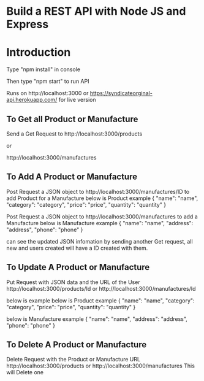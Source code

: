 # Build a REST API with Node JS and Express

# Introduction
Type "npm install" in console

Then type "npm start" to run API

Runs on http://localhost:3000 or https://syndicateorginal-api.herokuapp.com/ for live version

## To Get all Product or Manufacture
Send a Get Request to
http://localhost:3000/products

or

http://localhost:3000/manufactures

## To Add A Product or Manufacture
Post Request a JSON object to http://localhost:3000/manufactures/ID to add Product for a Manufacture
below is Product example
{
    "name": "name",
    "category": "category",
    "price": "price",
    "quantity": "quantity"
}


Post Request a JSON object to http://localhost:3000/manufactures to add a Manufacture
below is Manufacture example
{
    "name": "name",
    "address": "address",
    "phone": "phone"
}


can see the updated JSON infomation by sending another Get request,
all new and users created will have a ID created with them.

## To Update A Product or Manufacture
Put Request with JSON data and the URL of the User 
http://localhost:3000/products/Id or http://localhost:3000/manufactures/Id

below is example
below is Product example
{
    "name": "name",
    "category": "category",
    "price": "price",
    "quantity": "quantity"
}

below is Manufacture example
{
    "name": "name",
    "address": "address",
    "phone": "phone"
}

## To Delete A Product or Manufacture
Delete Request with the Product or Manufacture URL
http://localhost:3000/products or http://localhost:3000/manufactures
This will Delete one
